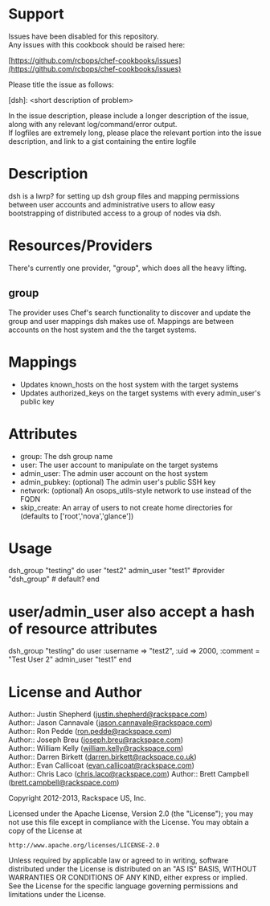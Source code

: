 Support
=======

Issues have been disabled for this repository.  
Any issues with this cookbook should be raised here:

[https://github.com/rcbops/chef-cookbooks/issues](https://github.com/rcbops/chef-cookbooks/issues)

Please title the issue as follows:

[dsh]: \<short description of problem\>

In the issue description, please include a longer description of the issue, along with any relevant log/command/error output.  
If logfiles are extremely long, please place the relevant portion into the issue description, and link to a gist containing the entire logfile


Description
===========
dsh is a lwrp? for setting up dsh group files and mapping permissions between user accounts and administrative users to allow easy bootstrapping of distributed access to a group of nodes via dsh.

Resources/Providers
===================
There's currently one provider, "group", which does all the heavy lifting.

group
-----
The provider uses Chef's search functionality to discover and update the group and user mappings dsh makes use of. Mappings are between accounts on the host system and the the target systems.

# Mappings
- Updates known_hosts on the host system with the target systems
- Updates authorized_keys on the target systems with every admin_user's public key

# Attributes
- group: The dsh group name
- user: The user account to manipulate on the target systems
- admin_user: The admin user account on the host system
- admin_pubkey: (optional) The admin user's public SSH key
- network: (optional) An osops_utils-style network to use instead of the FQDN
- skip_create: An array of users to not create home directories for (defaults to ['root','nova','glance'])

Usage
=====

  dsh_group "testing" do
    user "test2"
    admin_user "test1"
    #provider "dsh_group"  # default?
  end

  # user/admin_user also accept a hash of resource attributes
  dsh_group "testing" do
    user :username => "test2", :uid => 2000, :comment = "Test User 2"
    admin_user "test1"
  end

License and Author
==================

Author:: Justin Shepherd (<justin.shepherd@rackspace.com>)  
Author:: Jason Cannavale (<jason.cannavale@rackspace.com>)  
Author:: Ron Pedde (<ron.pedde@rackspace.com>)  
Author:: Joseph Breu (<joseph.breu@rackspace.com>)  
Author:: William Kelly (<william.kelly@rackspace.com>)  
Author:: Darren Birkett (<darren.birkett@rackspace.co.uk>)  
Author:: Evan Callicoat (<evan.callicoat@rackspace.com>)  
Author:: Chris Laco (<chris.laco@rackspace.com>)
Author:: Brett Campbell (<brett.campbell@rackspace.com>)

Copyright 2012-2013, Rackspace US, Inc.  

Licensed under the Apache License, Version 2.0 (the "License");
you may not use this file except in compliance with the License.
You may obtain a copy of the License at

    http://www.apache.org/licenses/LICENSE-2.0

Unless required by applicable law or agreed to in writing, software
distributed under the License is distributed on an "AS IS" BASIS,
WITHOUT WARRANTIES OR CONDITIONS OF ANY KIND, either express or implied.
See the License for the specific language governing permissions and
limitations under the License.

